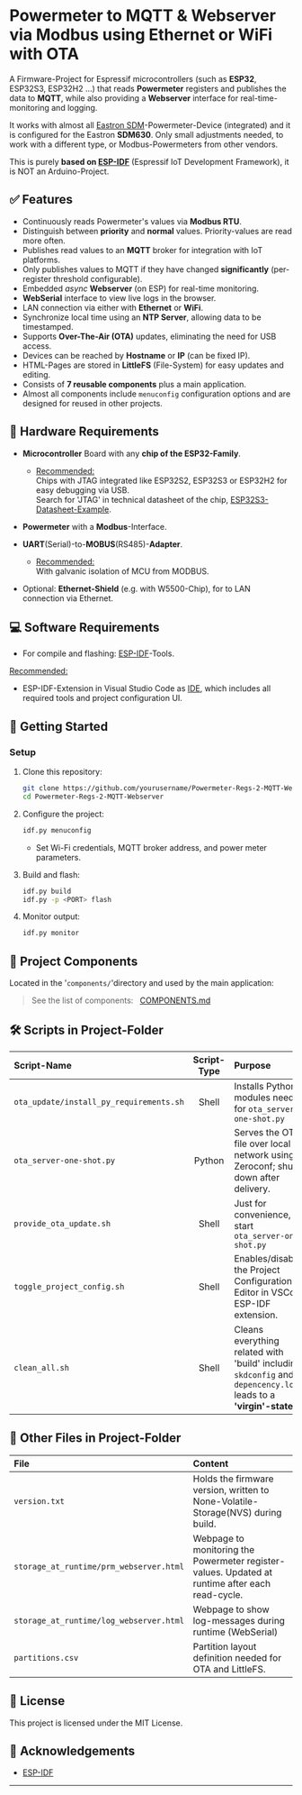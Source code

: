 # Powermeter to MQTT & Webserver via Modbus using Ethernet or WiFi with OTA

A Firmware-Project for Espressif microcontrollers (such as **ESP32**, ESP32S3, ESP32H2 ...) that reads **Powermeter** registers and publishes the data to **MQTT**, while also providing a **Webserver** interface for real-time-monitoring and logging.

It works with almost all [Eastron SDM](https://www.eastroneurope.com/products/category/din-rail-mounted-metering)-Powermeter-Device (integrated) and it is configured for the Eastron **SDM630**. Only small adjustments needed, to work with a different type, or Modbus-Powermeters from other vendors.

This is purely **based on [ESP-IDF](https://docs.espressif.com/projects/esp-idf/en/latest/esp32/index.html)** (Espressif IoT Development Framework), it is NOT an Arduino-Project.

## ✅ Features

- Continuously reads Powermeter's values via **Modbus RTU**.
- Distinguish between **priority** and **normal** values. Priority-values are read more often.  
- Publishes read values to an **MQTT** broker for integration with IoT platforms.
- Only publishes values to MQTT if they have changed **significantly** (per-register threshold configurable).
- Embedded *async* **Webserver** (on ESP) for real-time monitoring.
- **WebSerial** interface to view live logs in the browser.
- LAN connection via either with **Ethernet** or **WiFi**.
- Synchronize local time using an **NTP Server**, allowing data to be timestamped.
- Supports **Over-The-Air (OTA)** updates, eliminating the need for USB access.
- Devices can be reached by **Hostname** or **IP** (can be fixed IP).
- HTML-Pages are stored in **LittleFS** (File-System) for easy updates and editing.
- Consists of **7 reusable components** plus a main application.
- Almost all components include `menuconfig` configuration options and are designed for reused in other projects.

## 🧰 Hardware Requirements

- **Microcontroller** Board with any **chip of the ESP32-Family**.
    - <u>Recommended:</u><br> Chips with JTAG integrated like ESP32S2, ESP32S3 or ESP32H2 for easy debugging via USB.<br>Search for 'JTAG' in technical datasheet of the chip, [ESP32S3-Datasheet-Example](https://www.espressif.com/sites/default/files/documentation/esp32-s2_datasheet_en.pdf).

- **Powermeter** with a **Modbus**-Interface.

- **UART**(Serial)-to-**MOBUS**(RS485)-**Adapter**. 
    - <u>Recommended:</u><br>With galvanic isolation of MCU from MODBUS.

- Optional: **Ethernet-Shield** (e.g. with W5500-Chip), for to LAN connection via Ethernet.

## 💻 Software Requirements

- For compile and flashing: [ESP-IDF](https://docs.espressif.com/projects/esp-idf/en/latest/esp32/get-started/)-Tools.

<u>Recommended:</u>

- ESP-IDF-Extension in Visual Studio Code as [IDE](https://docs.espressif.com/projects/esp-idf/en/latest/esp32/get-started/index.html#ide), which includes all required tools and project configuration UI.

## 🚀 Getting Started

### Setup

1. Clone this repository:
    ```sh
    git clone https://github.com/yourusername/Powermeter-Regs-2-MQTT-Webserver.git
    cd Powermeter-Regs-2-MQTT-Webserver
    ```

2. Configure the project:
    ```sh
    idf.py menuconfig
    ```
    - Set Wi-Fi credentials, MQTT broker address, and power meter parameters.

3. Build and flash:
    ```sh
    idf.py build
    idf.py -p <PORT> flash
    ```

4. Monitor output:
    ```sh
    idf.py monitor
    ```

## 🧱 Project Components

Located in the '`components/`'directory and used by the main application:

> See the list of components: &nbsp; [COMPONENTS.md](components/COMPONENTS.md)

## 🛠️ Scripts in Project-Folder

| Script-Name | Script-Type | Purpose |
|:- | :-: | :- |
|`ota_update/install_py_requirements.sh`| Shell | Installs Python modules needed for `ota_server-one-shot.py` |
|`ota_server-one-shot.py`| Python | Serves the OTA file over local network using Zeroconf; shuts down after delivery.|
|`provide_ota_update.sh`| Shell | Just for convenience, to start `ota_server-one-shot.py`|
|`toggle_project_config.sh`| Shell | Enables/disables the Project Configuration Editor in VSCode ESP-IDF extension.|
|`clean_all.sh`| Shell | Cleans everything related with 'build' including `skdconfig` and `depencency.lock` leads to a **'virgin'-state.**|

## 📄 Other Files in Project-Folder

| File | Content |
|:- | :- |
|`version.txt`| Holds the firmware version, written to None-Volatile-Storage(NVS) during build.|
|`storage_at_runtime/prm_webserver.html`| Webpage to monitoring the Powermeter register-values. Updated at runtime after each read-cycle.|
|`storage_at_runtime/log_webserver.html`| Webpage to show log-messages during runtime (WebSerial)|
|`partitions.csv`| Partition layout definition needed for OTA and LittleFS.|

## 📜 License

This project is licensed under the MIT License.

## 🙌 Acknowledgements

- [ESP-IDF](https://github.com/espressif/esp-idf)

---
